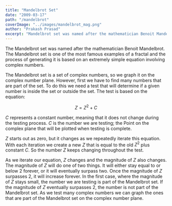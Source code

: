 ```yaml
---
title: "Mandelbrot Set"
date: "2009-03-17"
path: "/mandelbrot"
coverImage: "../images/mandelbrot_mag.png"
author: "Prakash Prasad"
excerpt: "Mandelbrot set was named after the mathematician Benoit Mandelbrot, and its a set of numbers drawn on the complex number plane to create a complex 2D geometry from a very simple mathematical equation..."
---
```


The Mandelbrot set was named after the mathematician Benoit Mandelbrot. The Mandelbrot set is one of the most famous examples of a fractal and the process of generating it is based on an extremely simple equation involving complex numbers.

The Mandelbrot set is a set of complex numbers, so we graph it on the complex number plane. However, first we have to find many numbers that are part of the set. To do this we need a test that will determine if a given number is inside the set or outside the set. The test is based on the equation:

$$
Z = {Z}^2 + C
$$

$C$ represents a constant number, meaning that it does not change during the testing process. $C$ is the number we are testing; the Point on the complex plane that will be plotted when testing is complete. 

$Z$ starts out as zero, but it changes as we repeatedly iterate this equation. With each iteration we create a new $Z$ that is equal to the old ${Z}^2$ plus constant $C$. So the number $Z$ keeps changing throughout the test.

As we iterate our equation, $Z$ changes and the magnitude of $Z$ also changes. The magnitude of $Z$ will do one of two things. It will either stay equal to or below 2 forever, or it will eventually surpass two. Once the magnitude of $Z$ surpasses 2, it will increase forever. In the first case, where the magnitude of $Z$ stays small, the number we are testing is part of the Mandelbrot set. If the magnitude of $Z$ eventually surpasses 2, the number is not part of the Mandelbrot set. As we test many complex numbers we can graph the ones that are part of the Mandelbrot set on the complex number plane.